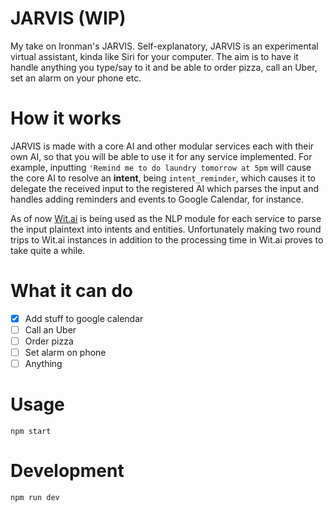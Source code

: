 # JARVIS (WIP)

My take on Ironman's JARVIS. Self-explanatory, JARVIS is an experimental virtual assistant, kinda like Siri for your computer. The aim is to have it handle anything you type/say to it and be able to order pizza, call an Uber, set an alarm on your phone etc.

# How it works
JARVIS is made with a core AI and other modular services each with their own AI, so that you will be able to use it for any service implemented. For example, inputting `'Remind me to do laundry tomorrow at 5pm` will cause the core AI to resolve an **intent**, being  `intent_reminder`, which causes it to delegate the received input to the registered AI which parses the input and handles adding reminders and events to Google Calendar, for instance.

As of now [Wit.ai](https://wit.ai/) is being used as the NLP module for each service to parse the input plaintext into intents and entities. Unfortunately making two round trips to Wit.ai instances in addition to the processing time in Wit.ai proves to take quite a while. 

# What it can do
- [x] Add stuff to google calendar
- [ ] Call an Uber
- [ ] Order pizza
- [ ] Set alarm on phone
- [ ] Anything

# Usage
`npm start`

# Development
`npm run dev`
